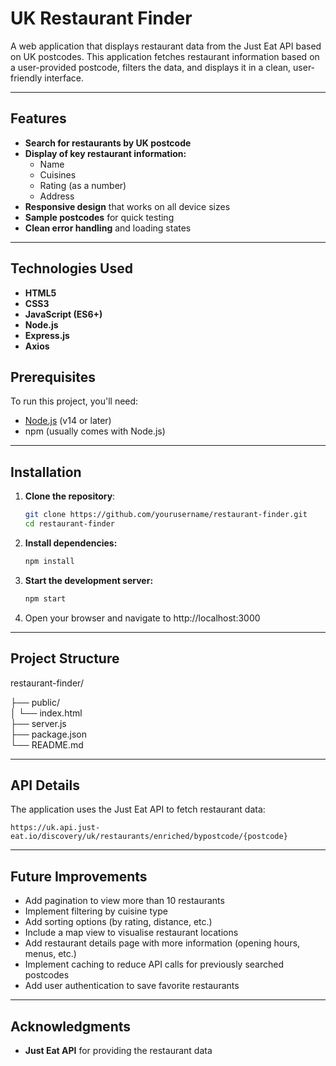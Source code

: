 
# UK Restaurant Finder

A web application that displays restaurant data from the Just Eat API based on UK postcodes. This application fetches restaurant information based on a user-provided postcode, filters the data, and displays it in a clean, user-friendly interface.

---

## Features

- **Search for restaurants by UK postcode**
- **Display of key restaurant information:**
  - Name
  - Cuisines
  - Rating (as a number)
  - Address
- **Responsive design** that works on all device sizes
- **Sample postcodes** for quick testing
- **Clean error handling** and loading states

---

## Technologies Used

- **HTML5**
- **CSS3**
- **JavaScript (ES6+)**
- **Node.js**
- **Express.js**
- **Axios**

## Prerequisites

To run this project, you'll need:

- [Node.js](https://nodejs.org/) (v14 or later)
- npm (usually comes with Node.js)

---

## Installation

1. **Clone the repository**:
   ```bash
   git clone https://github.com/yourusername/restaurant-finder.git
   cd restaurant-finder
   ```

2. **Install dependencies:**

    ```bash
    npm install
    ```

3. **Start the development server:**

    ```bash
    npm start
    ```

4. Open your browser and navigate to http://localhost:3000

---

## Project Structure

restaurant-finder/

├── public/                 
│   └── index.html         
├── server.js           
├── package.json        
└── README.md   


---

## API Details

The application uses the Just Eat API to fetch restaurant data:

```text
https://uk.api.just-eat.io/discovery/uk/restaurants/enriched/bypostcode/{postcode}
```

---

## Future Improvements

- Add pagination to view more than 10 restaurants
- Implement filtering by cuisine type
- Add sorting options (by rating, distance, etc.)
- Include a map view to visualise restaurant locations
- Add restaurant details page with more information (opening hours, menus, etc.)
- Implement caching to reduce API calls for previously searched postcodes
- Add user authentication to save favorite restaurants

---

## Acknowledgments

- **Just Eat API** for providing the restaurant data  
